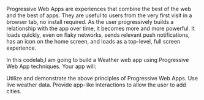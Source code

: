 Progressive Web Apps are experiences that combine the best of the web and the best of apps. They are useful to users from the very first visit in a browser tab, no install required. As the user progressively builds a relationship with the app over time, it becomes more and more powerful. It loads quickly, even on flaky networks, sends relevant push notifications, has an icon on the home screen, and loads as a top-level, full screen experience.

In this codelab,I am going to build a Weather web app using Progressive Web App techniques. Your app will:

Utilize and demonstrate the above principles of Progressive Web Apps.
Use live weather data.
Provide app-like interactions to allow the user to add cities.
